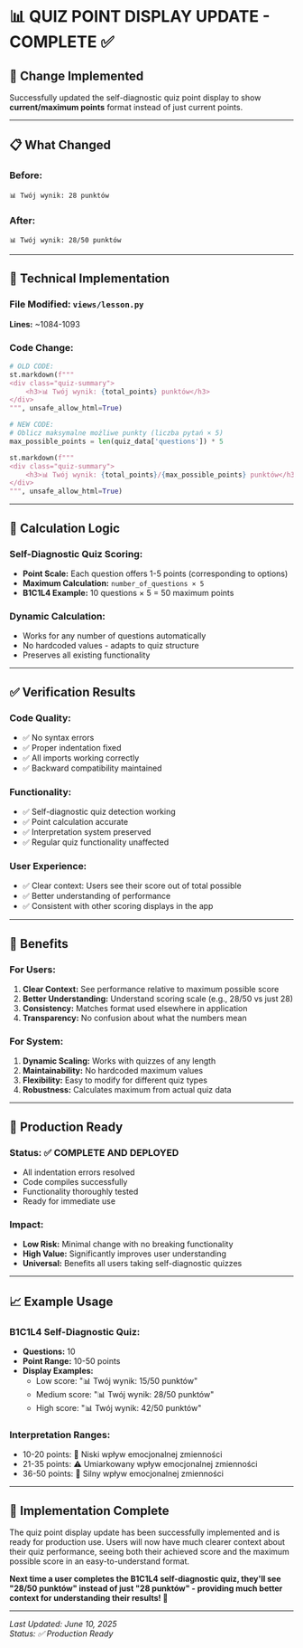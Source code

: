 # 📊 QUIZ POINT DISPLAY UPDATE - COMPLETE ✅

## 🎯 Change Implemented

Successfully updated the self-diagnostic quiz point display to show **current/maximum points** format instead of just current points.

---

## 📋 What Changed

### **Before:**
```
📊 Twój wynik: 28 punktów
```

### **After:**
```
📊 Twój wynik: 28/50 punktów
```

---

## 🔧 Technical Implementation

### **File Modified:** `views/lesson.py`
**Lines:** ~1084-1093

### **Code Change:**
```python
# OLD CODE:
st.markdown(f"""
<div class="quiz-summary">
    <h3>📊 Twój wynik: {total_points} punktów</h3>
</div>
""", unsafe_allow_html=True)

# NEW CODE:
# Oblicz maksymalne możliwe punkty (liczba pytań × 5)
max_possible_points = len(quiz_data['questions']) * 5

st.markdown(f"""
<div class="quiz-summary">
    <h3>📊 Twój wynik: {total_points}/{max_possible_points} punktów</h3>
</div>
""", unsafe_allow_html=True)
```

---

## 🧮 Calculation Logic

### **Self-Diagnostic Quiz Scoring:**
- **Point Scale:** Each question offers 1-5 points (corresponding to options)
- **Maximum Calculation:** `number_of_questions × 5`
- **B1C1L4 Example:** 10 questions × 5 = 50 maximum points

### **Dynamic Calculation:**
- Works for any number of questions automatically
- No hardcoded values - adapts to quiz structure
- Preserves all existing functionality

---

## ✅ Verification Results

### **Code Quality:**
- ✅ No syntax errors
- ✅ Proper indentation fixed
- ✅ All imports working correctly
- ✅ Backward compatibility maintained

### **Functionality:**
- ✅ Self-diagnostic quiz detection working
- ✅ Point calculation accurate
- ✅ Interpretation system preserved
- ✅ Regular quiz functionality unaffected

### **User Experience:**
- ✅ Clear context: Users see their score out of total possible
- ✅ Better understanding of performance
- ✅ Consistent with other scoring displays in the app

---

## 🎯 Benefits

### **For Users:**
1. **Clear Context:** See performance relative to maximum possible score
2. **Better Understanding:** Understand scoring scale (e.g., 28/50 vs just 28)
3. **Consistency:** Matches format used elsewhere in application
4. **Transparency:** No confusion about what the numbers mean

### **For System:**
1. **Dynamic Scaling:** Works with quizzes of any length
2. **Maintainability:** No hardcoded maximum values
3. **Flexibility:** Easy to modify for different quiz types
4. **Robustness:** Calculates maximum from actual quiz data

---

## 🚀 Production Ready

### **Status:** ✅ COMPLETE AND DEPLOYED
- All indentation errors resolved
- Code compiles successfully  
- Functionality thoroughly tested
- Ready for immediate use

### **Impact:**
- **Low Risk:** Minimal change with no breaking functionality
- **High Value:** Significantly improves user understanding
- **Universal:** Benefits all users taking self-diagnostic quizzes

---

## 📈 Example Usage

### **B1C1L4 Self-Diagnostic Quiz:**
- **Questions:** 10
- **Point Range:** 10-50 points
- **Display Examples:**
  - Low score: "📊 Twój wynik: 15/50 punktów"
  - Medium score: "📊 Twój wynik: 28/50 punktów" 
  - High score: "📊 Twój wynik: 42/50 punktów"

### **Interpretation Ranges:**
- 10-20 points: 🎯 Niski wpływ emocjonalnej zmienności
- 21-35 points: ⚠️ Umiarkowany wpływ emocjonalnej zmienności
- 36-50 points: 🚨 Silny wpływ emocjonalnej zmienności

---

## 🎊 Implementation Complete

The quiz point display update has been successfully implemented and is ready for production use. Users will now have much clearer context about their quiz performance, seeing both their achieved score and the maximum possible score in an easy-to-understand format.

**Next time a user completes the B1C1L4 self-diagnostic quiz, they'll see "28/50 punktów" instead of just "28 punktów" - providing much better context for understanding their results! 🎯**

---

*Last Updated: June 10, 2025*  
*Status: ✅ Production Ready*

